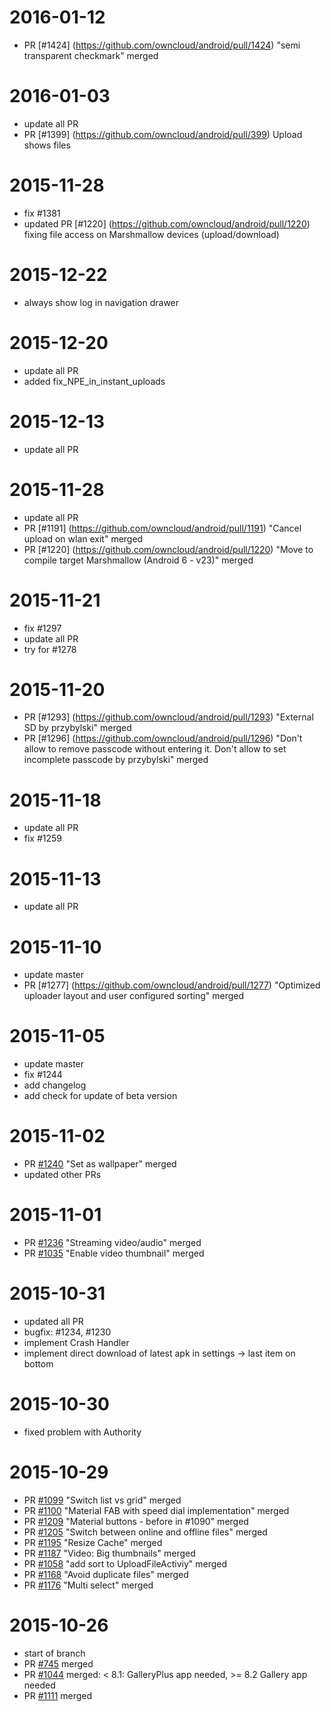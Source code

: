 # 2016-01-12
- PR [#1424] (https://github.com/owncloud/android/pull/1424) "semi transparent checkmark" merged

# 2016-01-03
- update all PR
- PR [#1399] (https://github.com/owncloud/android/pull/399) Upload shows files

# 2015-11-28
- fix #1381
- updated PR [#1220] (https://github.com/owncloud/android/pull/1220) fixing file access on Marshmallow devices (upload/download)

# 2015-12-22
- always show log in navigation drawer

# 2015-12-20
- update all PR
- added fix_NPE_in_instant_uploads

# 2015-12-13
- update all PR

# 2015-11-28 
- update all PR
- PR [#1191] (https://github.com/owncloud/android/pull/1191) "Cancel upload on wlan exit" merged
- PR [#1220] (https://github.com/owncloud/android/pull/1220) "Move to compile target Marshmallow (Android 6 - v23)" merged

# 2015-11-21
- fix #1297
- update all PR
- try for #1278

# 2015-11-20
- PR [#1293] (https://github.com/owncloud/android/pull/1293) "External SD by przybylski" merged
- PR [#1296] (https://github.com/owncloud/android/pull/1296) "Don't allow to remove passcode without entering it. Don't allow to set incomplete passcode by przybylski" merged

# 2015-11-18
- update all PR
- fix #1259

# 2015-11-13
- update all PR

# 2015-11-10
- update master
- PR [#1277] (https://github.com/owncloud/android/pull/1277) "Optimized uploader layout and user configured sorting" merged

# 2015-11-05
- update master
- fix #1244
- add changelog
- add check for update of beta version

# 2015-11-02
- PR [#1240](https://github.com/owncloud/android/pull/1240) "Set as wallpaper" merged
- updated other PRs

# 2015-11-01
- PR [#1236](https://github.com/owncloud/android/pull/1236) "Streaming video/audio" merged
- PR [#1035](https://github.com/owncloud/android/pull/1035) "Enable video thumbnail" merged

# 2015-10-31
- updated all PR
- bugfix: #1234, #1230
- implement Crash Handler
- implement direct download of latest apk in settings -> last item on bottom

# 2015-10-30
- fixed problem with Authority

# 2015-10-29
- PR [#1099](https://github.com/owncloud/android/pull/1099) "Switch list vs grid" merged
- PR [#1100](https://github.com/owncloud/android/pull/1100) "Material FAB with speed dial implementation" merged
- PR [#1209](https://github.com/owncloud/android/pull/1209) "Material buttons - before in #1090" merged
- PR [#1205](https://github.com/owncloud/android/pull/1205) "Switch between online and offline files" merged
- PR [#1195](https://github.com/owncloud/android/pull/1195) "Resize Cache" merged
- PR [#1187](https://github.com/owncloud/android/pull/1187) "Video: Big thumbnails" merged
- PR [#1058](https://github.com/owncloud/android/pull/1058) "add sort to UploadFileActiviy" merged
- PR [#1168](https://github.com/owncloud/android/pull/1168) "Avoid duplicate files" merged
- PR [#1176](https://github.com/owncloud/android/pull/1176) "Multi select" merged


# 2015-10-26
- start of branch
- PR [#745](https://github.com/owncloud/android/pull/745) merged
- PR [#1044](https://github.com/owncloud/android/pull/1044) merged: < 8.1: GalleryPlus app needed, >= 8.2 Gallery app needed
- PR [#1111](https://github.com/owncloud/android/pull/1111) merged